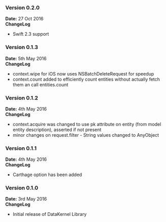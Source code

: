 ### Version 0.2.0
**Date:** 27 Oct 2016 <br />
**ChangeLog**

- Swift 2.3 support

### Version 0.1.3
**Date:** 5th May 2016 <br />
**ChangeLog**

- context.wipe for iOS now uses NSBatchDeleteRequest for speedup
- context.count added to efficiently count entities without actually fetch them an call entities.count

### Version 0.1.2
**Date:** 4th May 2016 <br />
**ChangeLog**

- context.acquire was changed to use pk attribute on entity (from model entity description), asserted if not present
- minor changes on request.filter - String values changed to AnyObject

### Version 0.1.1
**Date:** 4th May 2016 <br />
**ChangeLog**

- Carthage option has been added

### Version 0.1.0
**Date:** 3rd May 2016 <br />
**ChangeLog** 

- Initial release of DataKernel Library
